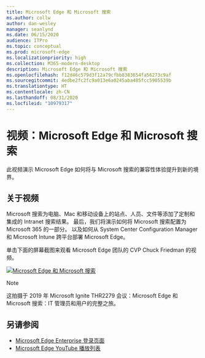 ```yaml
---
title: Microsoft Edge 和 Microsoft 搜索
ms.author: collw
author: dan-wesley
manager: seanlynd
ms.date: 06/15/2020
audience: ITPro
ms.topic: conceptual
ms.prod: microsoft-edge
ms.localizationpriority: high
ms.collection: M365-modern-desktop
description: Microsoft Edge 和 Microsoft 搜索
ms.openlocfilehash: f12d46c579d3f12a79cfbb8383654fa56273c9af
ms.sourcegitcommit: 4edbe2fc2fc9a013e6a0245aba485fcc5905539b
ms.translationtype: HT
ms.contentlocale: zh-CN
ms.lasthandoff: 08/31/2020
ms.locfileid: "10979317"
---
```

# 视频：Microsoft Edge 和 Microsoft 搜索

此视频演示 Microsoft Edge 如何将与 Microsoft 搜索的兼容性体验提升到新的境界。

## 关于视频

Microsoft 搜索为电脑、Mac 和移动设备上的站点、人员、文件等添加了定制和集成的 Intranet 搜索结果。 最后，我们将演示如何将 Microsoft 搜索配置为 Microsoft 365 的一部分。 以及如何从 System Center Configuration Manager 和 Microsoft Intune 跨平台部署 Microsoft Edge。

单击下面的屏幕截图来观看 Microsoft Edge 团队的 CVP Chuck Friedman 的视频。
<!--
[![Microsoft Edge and Microsoft Search Tour](http://img.youtube.com/vi/7LfNqmJkeTM/0.jpg)](http://www.youtube.com/watch?v=7LfNqmJkeTM "Microsoft Edge and Microsoft Search: Complete tour for IT admins and users")-->

[![Microsoft Edge 和 Microsoft 搜索](https://res.cloudinary.com/marcomontalbano/image/upload/v1592253564/video_to_markdown/images/youtube--7LfNqmJkeTM-c05b58ac6eb4c4700831b2b3070cd403.jpg)](http://www.youtube.com/watch?v=7LfNqmJkeTM "Microsoft Edge and Microsoft Search")

> [!NOTE]
> 这拍摄于 2019 年 Microsoft Ignite THR2279 会议：Microsoft Edge 和 Microsoft 搜索：IT 管理员和用户的完整之旅。

## 另请参阅

- [Microsoft Edge Enterprise 登录页面](https://aka.ms/EdgeEnterprise)
- [Microsoft Edge YouTube 播放列表](https://www.youtube.com/playlist?list=PLXtHYVsvn_b-uXh1tMeYpT-0iD8tD3tFy)
